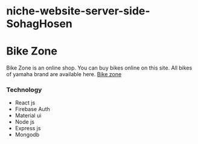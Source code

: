 # niche-website-server-side-SohagHosen
# Bike Zone
Bike Zone is an online shop. You can buy bikes online on this site. All bikes of yamaha brand are available here.
[Bike zone](https://bike-zone-bd.web.app/)

### Technology
- React js
- Firebase Auth
- Material ui
- Node js
- Express js
- Mongodb
